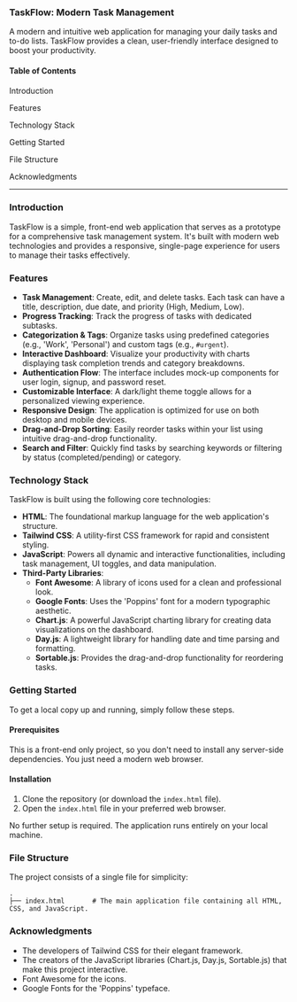 ### TaskFlow: Modern Task Management

A modern and intuitive web application for managing your daily tasks and to-do lists. TaskFlow provides a clean, user-friendly interface designed to boost your productivity.

#### Table of Contents

Introduction

Features

Technology Stack

Getting Started

File Structure

Acknowledgments


-----

### Introduction

TaskFlow is a simple, front-end web application that serves as a prototype for a comprehensive task management system. It's built with modern web technologies and provides a responsive, single-page experience for users to manage their tasks effectively.

### Features

  * **Task Management**: Create, edit, and delete tasks. Each task can have a title, description, due date, and priority (High, Medium, Low).
  * **Progress Tracking**: Track the progress of tasks with dedicated subtasks.
  * **Categorization & Tags**: Organize tasks using predefined categories (e.g., 'Work', 'Personal') and custom tags (e.g., `#urgent`).
  * **Interactive Dashboard**: Visualize your productivity with charts displaying task completion trends and category breakdowns.
  * **Authentication Flow**: The interface includes mock-up components for user login, signup, and password reset.
  * **Customizable Interface**: A dark/light theme toggle allows for a personalized viewing experience.
  * **Responsive Design**: The application is optimized for use on both desktop and mobile devices.
  * **Drag-and-Drop Sorting**: Easily reorder tasks within your list using intuitive drag-and-drop functionality.
  * **Search and Filter**: Quickly find tasks by searching keywords or filtering by status (completed/pending) or category.

### Technology Stack

TaskFlow is built using the following core technologies:

  * **HTML**: The foundational markup language for the web application's structure.
  * **Tailwind CSS**: A utility-first CSS framework for rapid and consistent styling.
  * **JavaScript**: Powers all dynamic and interactive functionalities, including task management, UI toggles, and data manipulation.
  * **Third-Party Libraries**:
      * **Font Awesome**: A library of icons used for a clean and professional look.
      * **Google Fonts**: Uses the 'Poppins' font for a modern typographic aesthetic.
      * **Chart.js**: A powerful JavaScript charting library for creating data visualizations on the dashboard.
      * **Day.js**: A lightweight library for handling date and time parsing and formatting.
      * **Sortable.js**: Provides the drag-and-drop functionality for reordering tasks.

### Getting Started

To get a local copy up and running, simply follow these steps.

#### Prerequisites

This is a front-end only project, so you don't need to install any server-side dependencies. You just need a modern web browser.

#### Installation

1.  Clone the repository (or download the `index.html` file).
2.  Open the `index.html` file in your preferred web browser.

No further setup is required. The application runs entirely on your local machine.

### File Structure

The project consists of a single file for simplicity:

```
.
├── index.html       # The main application file containing all HTML, CSS, and JavaScript.
```

### Acknowledgments

  * The developers of Tailwind CSS for their elegant framework.
  * The creators of the JavaScript libraries (Chart.js, Day.js, Sortable.js) that make this project interactive.
  * Font Awesome for the icons.
  * Google Fonts for the 'Poppins' typeface.
